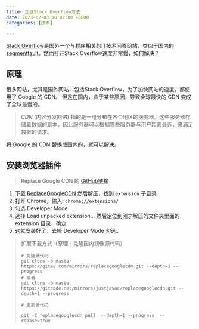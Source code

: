 ```yaml
---
title: 加速Stack Overflow方法
date: 2023-02-03 10:42:00 +0800
categories: [技术]

---
```


[Stack Overflow](https://stackoverflow.com/)是国外一个与程序相关的IT技术问答网站，类似于国内的[segmentfault](https://segmentfault.com/)。然而打开Stack Overflow速度非常慢，如何解决？

## 原理

很多网站，尤其是国外网站，包括Stack Overflow，为了加快网站的速度，都使用了 Google 的 CDN。 但是在国内，由于某些原因，导致全球最快的 CDN 变成了全球最慢的。

>   *CDN* (内容分发网络) 指的是一组分布在各个地区的服务器。这些服务器存储着数据的副本，因此服务器可以根据哪些服务器与用户距离最近，来满足数据的请求。

将 Google 的 CDN 替换成国内的，就可以解决。

## 安装浏览器插件

>   Replace Google CDN 的 [GitHub链接](https://github.com/justjavac/ReplaceGoogleCDN)

1.  下载 [ReplaceGoogleCDN](https://github.com/justjavac/ReplaceGoogleCDN/archive/master.zip) 然后解压，找到 `extension` 子目录
2.  打开 Chrome，输入: `chrome://extensions/`
3.  勾选 Developer Mode
4.  选择 Load unpacked extension... 然后定位到刚才解压的文件夹里面的 extension 目录，确定
5.  这就安装好了，去掉 Developer Mode 勾选。


>   扩展下载方式（原理：克隆国内镜像源代码）
>
>   ```shell
>   # 克隆源代码
>   git clone -b master https://gitee.com/mirrors/replacegooglecdn.git --depth=1 --progress
>   # 或者
>   git clone -b master https://gitcode.net/mirrors/justjavac/replacegooglecdn.git --depth=1 --progress
>
>   # 更新源代码
>
>   git -C replacegooglecdn pull  --depth=1 --progress  --rebase=true
>
>   ```
